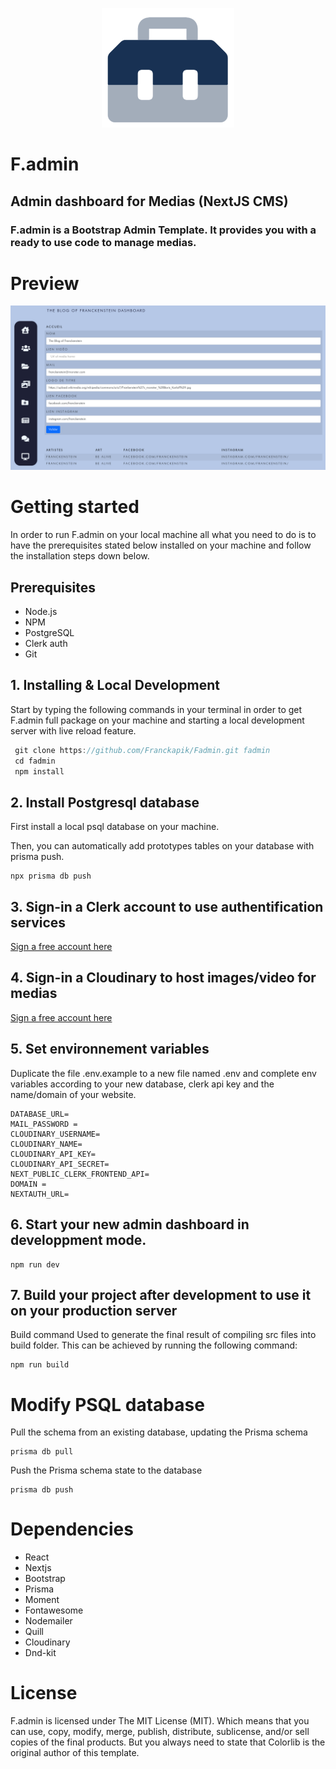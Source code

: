 <p align="center">
  <img src="https://raw.githubusercontent.com/Franckapik/Fadmin/main/public/logo.png" />
</p>

# F.admin

## Admin dashboard for Medias (NextJS CMS)

### F.admin is a Bootstrap Admin Template. It provides you with a ready to use code to manage medias.

# Preview

<p align="center">
  <img src="https://raw.githubusercontent.com/Franckapik/Fadmin/main/public/screenshot.png" />
</p>

# Getting started

In order to run F.admin on your local machine all what you need to do is to have the prerequisites stated below installed on your machine and follow the installation steps down below.

## Prerequisites

- Node.js
- NPM
- PostgreSQL
- Clerk auth
- Git

## 1. Installing & Local Development

Start by typing the following commands in your terminal in order to get F.admin full package on your machine and starting a local development server with live reload feature.

```js
 git clone https://github.com/Franckapik/Fadmin.git fadmin
 cd fadmin
 npm install
```

## 2. Install Postgresql database

First install a local psql database on your machine.

Then, you can automatically add prototypes tables on your database with prisma push.

```
npx prisma db push
```

## 3. Sign-in a Clerk account to use authentification services

[Sign a free account here](https://clerk.dev/)

## 4. Sign-in a Cloudinary to host images/video for medias

[Sign a free account here](https://cloudinary.com/)

## 5. Set environnement variables

Duplicate the file .env.example to a new file named .env and complete env variables according to your new database, clerk api key and the name/domain of your website.

```
DATABASE_URL=
MAIL_PASSWORD =
CLOUDINARY_USERNAME=
CLOUDINARY_NAME=
CLOUDINARY_API_KEY=
CLOUDINARY_API_SECRET=
NEXT_PUBLIC_CLERK_FRONTEND_API=
DOMAIN =
NEXTAUTH_URL=
```

## 6. Start your new admin dashboard in developpment mode.

```
npm run dev
```

## 7. Build your project after development to use it on your production server

Build command Used to generate the final result of compiling src files into build folder. This can be achieved by running the following command:

```
npm run build
```

# Modify PSQL database

Pull the schema from an existing database, updating the Prisma schema

```
prisma db pull
```

Push the Prisma schema state to the database

```
prisma db push
```

# Dependencies

- React
- Nextjs
- Bootstrap
- Prisma
- Moment
- Fontawesome
- Nodemailer
- Quill
- Cloudinary
- Dnd-kit

# License

F.admin is licensed under The MIT License (MIT). Which means that you can use, copy, modify, merge, publish, distribute, sublicense, and/or sell copies of the final products. But you always need to state that Colorlib is the original author of this template.
